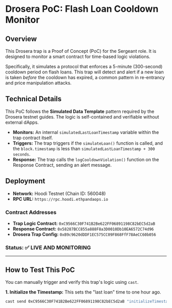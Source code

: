 # Drosera PoC: Flash Loan Cooldown Monitor

## Overview
This Drosera trap is a Proof of Concept (PoC) for the Sergeant role. It is designed to monitor a smart contract for time-based logic violations.

Specifically, it simulates a protocol that enforces a 5-minute (300-second) cooldown period on flash loans. This trap will detect and alert if a new loan is taken *before* the cooldown has expired, a common pattern in re-entrancy and price manipulation attacks.

## Technical Details
This PoC follows the **Simulated Data Template** pattern required by the Drosera testnet guides. The logic is self-contained and verifiable without external dApps.

* **Monitors:** An internal `simulatedLastLoanTimestamp` variable within the trap contract itself.
* **Triggers:** The trap triggers if the `simulateLoan()` function is called, and the `block.timestamp` is less than `simulatedLastLoanTimestamp + 300 seconds`.
* **Response:** The trap calls the `logCooldownViolation()` function on the Response Contract, sending an alert message.

## Deployment
* **Network:** Hoodi Testnet (Chain ID: 560048)
* **RPC URL:** `https://rpc.hoodi.ethpandaops.io`

### Contract Addresses
* **Trap Logic Contract:** `0xC9566C30F741B2Be622FF06891198C82bEC5d2aB`
* **Response Contract:** `0x58287BCC855a888F8a3D0010Db10EA6572C74d96`
* **Drosera Trap Config:** `0xB9c9620dDDF1EC575CC09F868FfF78AeCC60b056`

### Status: ✅ LIVE AND MONITORING

---

## How to Test This PoC

You can manually trigger and verify this trap's logic using `cast`.

**1. Initialize the Timestamp:**
This sets the "last loan" time to one hour ago.
```bash
cast send 0xC9566C30F741B2Be622FF06891198C82bEC5d2aB "initializeTimestamp()" --private-key $YOUR_KEY --rpc-url [https://rpc.hoodi.ethpandaops.io](https://rpc.hoodi.ethpandaops.io)

